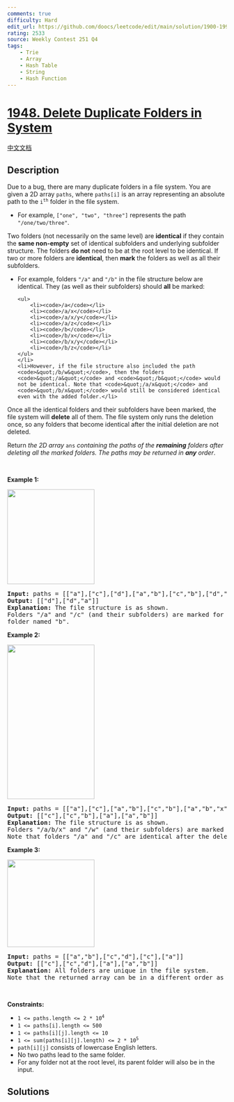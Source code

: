 ```yaml
---
comments: true
difficulty: Hard
edit_url: https://github.com/doocs/leetcode/edit/main/solution/1900-1999/1948.Delete%20Duplicate%20Folders%20in%20System/README_EN.md
rating: 2533
source: Weekly Contest 251 Q4
tags:
    - Trie
    - Array
    - Hash Table
    - String
    - Hash Function
---
```


# [1948. Delete Duplicate Folders in System](https://leetcode.com/problems/delete-duplicate-folders-in-system)

[中文文档](/solution/1900-1999/1948.Delete%20Duplicate%20Folders%20in%20System/README.md)

## Description

<p>Due to a bug, there are many duplicate folders in a file system. You are given a 2D array <code>paths</code>, where <code>paths[i]</code> is an array representing an absolute path to the <code>i<sup>th</sup></code> folder in the file system.</p>

<ul>
	<li>For example, <code>[&quot;one&quot;, &quot;two&quot;, &quot;three&quot;]</code> represents the path <code>&quot;/one/two/three&quot;</code>.</li>
</ul>

<p>Two folders (not necessarily on the same level) are <strong>identical</strong> if they contain the <strong>same non-empty</strong> set of identical subfolders and underlying subfolder structure. The folders <strong>do not</strong> need to be at the root level to be identical. If two or more folders are <strong>identical</strong>, then <strong>mark</strong> the folders as well as all their subfolders.</p>

<ul>
	<li>For example, folders <code>&quot;/a&quot;</code> and <code>&quot;/b&quot;</code> in the file structure below are identical. They (as well as their subfolders) should <strong>all</strong> be marked:

    <ul>
    	<li><code>/a</code></li>
    	<li><code>/a/x</code></li>
    	<li><code>/a/x/y</code></li>
    	<li><code>/a/z</code></li>
    	<li><code>/b</code></li>
    	<li><code>/b/x</code></li>
    	<li><code>/b/x/y</code></li>
    	<li><code>/b/z</code></li>
    </ul>
    </li>
    <li>However, if the file structure also included the path <code>&quot;/b/w&quot;</code>, then the folders <code>&quot;/a&quot;</code> and <code>&quot;/b&quot;</code> would not be identical. Note that <code>&quot;/a/x&quot;</code> and <code>&quot;/b/x&quot;</code> would still be considered identical even with the added folder.</li>

</ul>

<p>Once all the identical folders and their subfolders have been marked, the file system will <strong>delete</strong> all of them. The file system only runs the deletion once, so any folders that become identical after the initial deletion are not deleted.</p>

<p>Return <em>the 2D array </em><code>ans</code> <em>containing the paths of the <strong>remaining</strong> folders after deleting all the marked folders. The paths may be returned in <strong>any</strong> order</em>.</p>

<p>&nbsp;</p>
<p><strong class="example">Example 1:</strong></p>
<img alt="" src="https://fastly.jsdelivr.net/gh/doocs/leetcode@main/solution/1900-1999/1948.Delete%20Duplicate%20Folders%20in%20System/images/lc-dupfolder1.jpg" style="width: 200px; height: 218px;" />
<pre>
<strong>Input:</strong> paths = [[&quot;a&quot;],[&quot;c&quot;],[&quot;d&quot;],[&quot;a&quot;,&quot;b&quot;],[&quot;c&quot;,&quot;b&quot;],[&quot;d&quot;,&quot;a&quot;]]
<strong>Output:</strong> [[&quot;d&quot;],[&quot;d&quot;,&quot;a&quot;]]
<strong>Explanation:</strong> The file structure is as shown.
Folders &quot;/a&quot; and &quot;/c&quot; (and their subfolders) are marked for deletion because they both contain an empty
folder named &quot;b&quot;.
</pre>

<p><strong class="example">Example 2:</strong></p>
<img alt="" src="https://fastly.jsdelivr.net/gh/doocs/leetcode@main/solution/1900-1999/1948.Delete%20Duplicate%20Folders%20in%20System/images/lc-dupfolder2.jpg" style="width: 200px; height: 355px;" />
<pre>
<strong>Input:</strong> paths = [[&quot;a&quot;],[&quot;c&quot;],[&quot;a&quot;,&quot;b&quot;],[&quot;c&quot;,&quot;b&quot;],[&quot;a&quot;,&quot;b&quot;,&quot;x&quot;],[&quot;a&quot;,&quot;b&quot;,&quot;x&quot;,&quot;y&quot;],[&quot;w&quot;],[&quot;w&quot;,&quot;y&quot;]]
<strong>Output:</strong> [[&quot;c&quot;],[&quot;c&quot;,&quot;b&quot;],[&quot;a&quot;],[&quot;a&quot;,&quot;b&quot;]]
<strong>Explanation: </strong>The file structure is as shown. 
Folders &quot;/a/b/x&quot; and &quot;/w&quot; (and their subfolders) are marked for deletion because they both contain an empty folder named &quot;y&quot;.
Note that folders &quot;/a&quot; and &quot;/c&quot; are identical after the deletion, but they are not deleted because they were not marked beforehand.
</pre>

<p><strong class="example">Example 3:</strong></p>
<img alt="" src="https://fastly.jsdelivr.net/gh/doocs/leetcode@main/solution/1900-1999/1948.Delete%20Duplicate%20Folders%20in%20System/images/lc-dupfolder3.jpg" style="width: 200px; height: 201px;" />
<pre>
<strong>Input:</strong> paths = [[&quot;a&quot;,&quot;b&quot;],[&quot;c&quot;,&quot;d&quot;],[&quot;c&quot;],[&quot;a&quot;]]
<strong>Output:</strong> [[&quot;c&quot;],[&quot;c&quot;,&quot;d&quot;],[&quot;a&quot;],[&quot;a&quot;,&quot;b&quot;]]
<strong>Explanation:</strong> All folders are unique in the file system.
Note that the returned array can be in a different order as the order does not matter.
</pre>

<p>&nbsp;</p>
<p><strong>Constraints:</strong></p>

<ul>
	<li><code>1 &lt;= paths.length &lt;= 2 * 10<sup>4</sup></code></li>
	<li><code>1 &lt;= paths[i].length &lt;= 500</code></li>
	<li><code>1 &lt;= paths[i][j].length &lt;= 10</code></li>
	<li><code>1 &lt;= sum(paths[i][j].length) &lt;= 2 * 10<sup>5</sup></code></li>
	<li><code>path[i][j]</code> consists of lowercase English letters.</li>
	<li>No two paths lead to the same folder.</li>
	<li>For any folder not at the root level, its parent folder will also be in the input.</li>
</ul>

## Solutions

<!-- end -->
